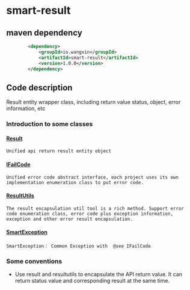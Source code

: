 # smart-result

## maven dependency
```xml
        <dependency>
            <groupId>io.wangxin</groupId>
            <artifactId>smart-result</artifactId>
            <version>1.0.0</version>
        </dependency>

```

## Code description
Result entity wrapper class, including return value status, object, error information, etc

### Introduction to some classes
 
#### [Result](https://github.com/lovepoem/smart-result/blob/master/src/main/java/io/wangxin/result/Result.java)
    Unified api return result entity object

#### [IFailCode](https://github.com/lovepoem/smart-result/blob/master/src/main/java/io/wangxin/result/IFailCode.java)
    Unified error code abstract interface, each project uses its own implementation enumeration class to put error code.

#### [ResultUtils](https://github.com/lovepoem/smart-result/blob/master/src/main/java/io/wangxin/result/utils/ResultUtils.java)
    The result encapsulation util tool is a rich method. Support error code enumeration class, error code plus exception information, exception and other error result encapsulation.

#### [SmartException](https://github.com/lovepoem/smart-result/blob/master/src/main/java/io/wangxin/result/utils/SecException.java)

    SmartException： Common Exception with  @see IFailCode

### Some conventions

* Use result and resultutils to encapsulate the API return value. It can return status value and corresponding result at the same time.
